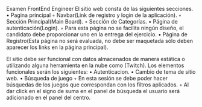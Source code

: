 Examen FrontEnd Engineer
El sitio web consta de las siguientes secciones.
    • Pagina principal
        ◦ Navbar(Link de registro y login de la aplicación).
        ◦ Sección Principal(Main Board).
        ◦ Sección de Categorías.
    • Página de autenticación(Login).
        ◦ Para esta página no se facilita ningún diseño, el candidato debe proporcionar uno en la entrega del ejercicio.
    • Página de Registro(Esta página no será evaluada, no debe ser maquetada sólo deben aparecer los links en la página principal).

El sitio debe ser funcional con datos almacenados de manera estática o utilizando alguna herramienta en la nube como (Twitch).
Los elementos funcionales serán los siguientes:
    • Autenticacion.
    • Cambio de tema de sitio web.
    • Búsqueda de juego
        ◦ En esta sesión se debe poder hacer búsquedas de los juegos que correspondan con los filtros aplicados.
        ◦ Al dar click en el signo de suma en el panel de búsqueda el usuario será adicionado en el panel del centro.

